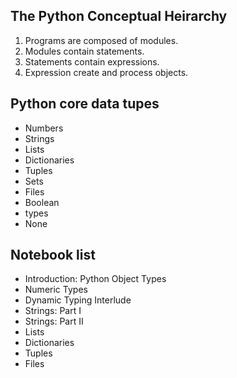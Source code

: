## The Python Conceptual Heirarchy
1. Programs are composed of modules.
2. Modules contain statements.
3. Statements contain expressions.
4. Expression create and process objects.

## Python core data tupes
- Numbers
- Strings
- Lists
- Dictionaries
- Tuples
- Sets
- Files
- Boolean
- types
- None

## Notebook list
- Introduction: Python Object Types
- Numeric Types
- Dynamic Typing Interlude
- Strings: Part I
- Strings: Part II
- Lists
- Dictionaries
- Tuples
- Files